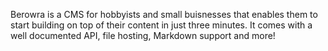 Berowra is a CMS for hobbyists and small buisnesses that enables them to start building on top of their content in just three minutes. It comes with a well documented API, file hosting, Markdown support and more! 
